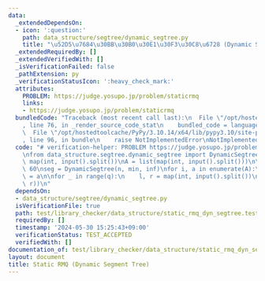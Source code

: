 ```yaml
---
data:
  _extendedDependsOn:
  - icon: ':question:'
    path: data_structure/segtree/dynamic_segtree.py
    title: "\u52D5\u7684\u30BB\u30B0\u30E1\u30F3\u30C8\u6728 (Dynamic Segment Tree)"
  _extendedRequiredBy: []
  _extendedVerifiedWith: []
  _isVerificationFailed: false
  _pathExtension: py
  _verificationStatusIcon: ':heavy_check_mark:'
  attributes:
    PROBLEM: https://judge.yosupo.jp/problem/staticrmq
    links:
    - https://judge.yosupo.jp/problem/staticrmq
  bundledCode: "Traceback (most recent call last):\n  File \"/opt/hostedtoolcache/PyPy/3.10.14/x64/lib/pypy3.10/site-packages/onlinejudge_verify/documentation/build.py\"\
    , line 76, in _render_source_code_stat\n    bundled_code = language.bundle(\n\
    \  File \"/opt/hostedtoolcache/PyPy/3.10.14/x64/lib/pypy3.10/site-packages/onlinejudge_verify/languages/python.py\"\
    , line 96, in bundle\n    raise NotImplementedError\nNotImplementedError\n"
  code: "# verification-helper: PROBLEM https://judge.yosupo.jp/problem/staticrmq\n\
    \nfrom data_structure.segtree.dynamic_segtree import DynamicSegtree\n\nn, q =\
    \ map(int, input().split())\nA = list(map(int, input().split()))\n\ninf = 1 <<\
    \ 60\nseg = DynamicSegtree(n, min, inf)\nfor i, a in enumerate(A):\n    seg[i]\
    \ = a\n\nfor _ in range(q):\n    l, r = map(int, input().split())\n    print(seg.prod(l,\
    \ r))\n"
  dependsOn:
  - data_structure/segtree/dynamic_segtree.py
  isVerificationFile: true
  path: test/library_checker/data_structure/static_rmq_dyn_segtree.test.py
  requiredBy: []
  timestamp: '2024-05-30 15:25:43+09:00'
  verificationStatus: TEST_ACCEPTED
  verifiedWith: []
documentation_of: test/library_checker/data_structure/static_rmq_dyn_segtree.test.py
layout: document
title: Static RMQ (Dynamic Segment Tree)
---
```

